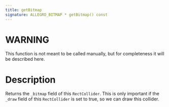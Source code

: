 ```yaml
---
title: getBitmap
signature: ALLEGRO_BITMAP * getBitmap() const
---
```


# WARNING
This function is not meant to be called manually, but for completeness it will be described here.

# Description
Returns the `_bitmap` field of this `RectCollider`. This is only important if the `_draw` field of this `RectCollider` is set to true, so we can draw this collider.


